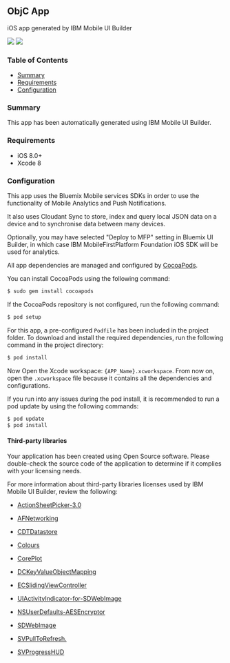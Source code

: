 ## ObjC App
iOS app generated by IBM Mobile UI Builder

[![](https://img.shields.io/badge/bluemix-powered-blue.svg)](https://bluemix.net)
[![](https://img.shields.io/badge/platform-ios-lightgrey.svg)](https://developer.apple.com/swift/)

### Table of Contents
* [Summary](#summary)
* [Requirements](#requirements)
* [Configuration](#configuration)

### Summary
This app has been automatically generated using IBM Mobile UI Builder.

### Requirements
* iOS 8.0+
* Xcode 8

### Configuration

This app uses the Bluemix Mobile services SDKs in order to use the functionality of Mobile Analytics and Push Notifications.

It also uses Cloudant Sync to store, index and query local JSON data on a device and to synchronise data between many devices.

Optionally, you may have selected "Deploy to MFP" setting in Bluemix UI Builder, in which case IBM MobileFirstPlatform Foundation iOS SDK will be used for analytics.

All app dependencies are managed and configured by [CocoaPods](https://cocoapods.org/).

You can install CocoaPods using the following command:

```bash
$ sudo gem install cocoapods
```

If the CocoaPods repository is not configured, run the following command:

```bash
$ pod setup
```

For this app, a pre-configured `Podfile` has been included in the project folder. To download and install the required dependencies, run the following command in the project directory:

```bash
$ pod install
```
Now Open the Xcode workspace: `{APP_Name}.xcworkspace`. From now on, open the `.xcworkspace` file because it contains all the dependencies and configurations.

If you run into any issues during the pod install, it is recommended to run a pod update by using the following commands:

```bash
$ pod update
$ pod install
```
#### Third-party libraries

Your application has been created using Open Source software. Please double-check the source code of the application to determine if it complies with your licensing needs.

For more information about third-party libraries licenses used by IBM Mobile UI Builder, review the following:

* [ActionSheetPicker-3.0](https://github.com/skywinder/ActionSheetPicker-3.0)

* [AFNetworking]( https://github.com/AFNetworking/AFNetworking)

* [CDTDatastore](https://github.com/cloudant/CDTDatastore)

* [Colours](https://github.com/bennyguitar/Colours)

* [CorePlot](https://github.com/core-plot/core-plot)

* [DCKeyValueObjectMapping](https://github.com/dchohfi/KeyValueObjectMapping)

* [ECSlidingViewController](https://github.com/ECSlidingViewController/ECSlidingViewController)

* [UIActivityIndicator-for-SDWebImage](https://github.com/JJSaccolo/UIActivityIndicator-for-SDWebImage)

* [NSUserDefaults-AESEncryptor](https://github.com/NZN/NSUserDefaults-AESEncryptor)

* [SDWebImage](https://github.com/rs/SDWebImage)

* [SVPullToRefresh.](https://github.com/samvermette/SVPullToRefresh)

* [SVProgressHUD](https://github.com/TransitApp/SVProgressHUD)


